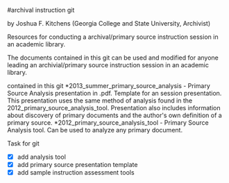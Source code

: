 #archival instruction git

by Joshua F. Kitchens (Georgia College and State University, Archivist)

Resources for conducting a archival/primary source instruction session in an academic library. 

The documents contained in this git can be used and modified for anyone leading an archivial/primary source instruction session in an academic library.

contained in this git
*2013_summer_primary_source_analysis - Primary Source Analysis presentation in .pdf. Template for an session presentation. This presentation uses the same method of analysis found in the 2012_primary_source_analysis_tool. Presentation also includes information about discovery of primary documents and the author's own definition of a primary source.
*2012_primary_source_analysis_tool - Primary Source Analysis tool. Can be used to analyze any primary document.

Task for git
- [X] add analysis tool
- [X] add primary source presentation template
- [X] add sample instruction assessment tools